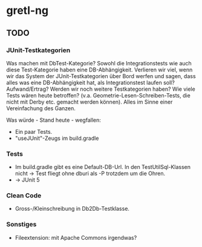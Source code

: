 # gretl-ng

## TODO

### JUnit-Testkategorien
Was machen mit DbTest-Kategorie? Sowohl die Integrationstests wie auch diese Test-Kategorie haben eine DB-Abhängigkeit. Verlieren wir viel, wenn wir das System der JUnit-Testkategorien über Bord werfen und sagen, dass alles was eine DB-Abhängigkeit hat, als Integrationstest laufen soll? Aufwand/Ertrag? Werden wir noch weitere Testkategorien haben? Wie viele Tests wären heute betroffen? (v.a. Geometrie-Lesen-Schreiben-Tests, die nicht mit Derby etc. gemacht werden können). Alles im Sinne einer Vereinfachung des Ganzen.

Was würde - Stand heute - wegfallen:
* Ein paar Tests.
* "useJUnit"-Zeugs im build.gradle

### Tests
* Im build.gradle gibt es eine Default-DB-Url. In den TestUtilSql-Klassen nicht -> Test fliegt ohne dburi als -P trotzdem um die Ohren.
* -> JUnit 5

### Clean Code
* Gross-/Kleinschreibung in Db2Db-Testklasse.

### Sonstiges
* Fileextension: mit Apache Commons irgendwas?